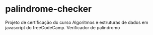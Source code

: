 # palindrome-checker
 Projeto de certificação do curso Algoritmos e estruturas de dados em javascript do freeCodeCamp. Verificador de palindromo
